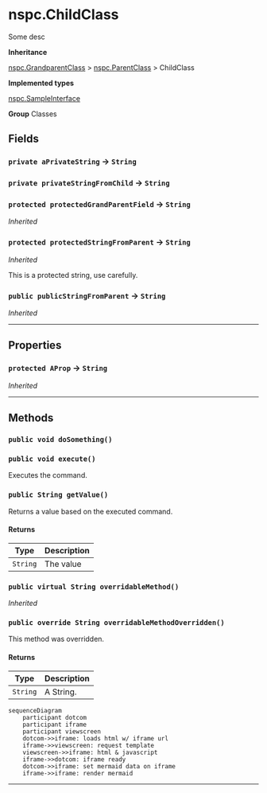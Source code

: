 # nspc.ChildClass

Some desc


**Inheritance**

[nspc.GrandparentClass](types/Misc-Group/nspc.GrandparentClass.md)
 &gt; 
[nspc.ParentClass](types/Misc-Group/nspc.ParentClass.md)
 &gt; 
ChildClass


**Implemented types**

[nspc.SampleInterface](types/Sample-Interfaces/nspc.SampleInterface.md)


**Group** Classes

## Fields

### `private aPrivateString` → `String`


### `private privateStringFromChild` → `String`


### `protected protectedGrandParentField` → `String`

*Inherited*

### `protected protectedStringFromParent` → `String`

*Inherited*

This is a protected string, use carefully.

### `public publicStringFromParent` → `String`

*Inherited*

---
## Properties

### `protected AProp` → `String`

*Inherited*

---
## Methods
### `public void doSomething()`
### `public void execute()`

Executes the command.

### `public String getValue()`

Returns a value based on the executed command.

#### Returns

|Type|Description|
|---|---|
|`String`|The value|

### `public virtual String overridableMethod()`

*Inherited*

### `public override String overridableMethodOverridden()`

This method was overridden.

#### Returns

|Type|Description|
|---|---|
|`String`|A String.|


```mermaid
sequenceDiagram
    participant dotcom
    participant iframe
    participant viewscreen
    dotcom->>iframe: loads html w/ iframe url
    iframe->>viewscreen: request template
    viewscreen->>iframe: html & javascript
    iframe->>dotcom: iframe ready
    dotcom->>iframe: set mermaid data on iframe
    iframe->>iframe: render mermaid
```


---
